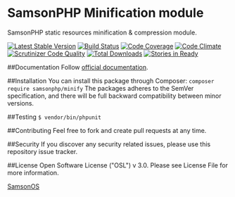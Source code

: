 # SamsonPHP Minification module

SamsonPHP static resources minification & compression module.

[![Latest Stable Version](https://poser.pugx.org/SamsonPHP/minify/v/stable.svg)](https://packagist.org/packages/SamsonPHP/minify)
[![Build Status](https://scrutinizer-ci.com/g/SamsonPHP/minify/badges/build.png?b=master)](https://scrutinizer-ci.com/g/SamsonPHP/minify/build-status/master)
[![Code Coverage](https://scrutinizer-ci.com/g/SamsonPHP/minify/badges/coverage.png?b=master)](https://scrutinizer-ci.com/g/SamsonPHP/minify/?branch=master)
[![Code Climate](https://codeclimate.com/github/SamsonPHP/minify/badges/gpa.svg)](https://codeclimate.com/github/SamsonPHP/minify)
[![Scrutinizer Code Quality](https://scrutinizer-ci.com/g/SamsonPHP/minify/badges/quality-score.png?b=master)](https://scrutinizer-ci.com/g/SamsonPHP/minify/?branch=master) 
[![Total Downloads](https://poser.pugx.org/SamsonPHP/minify/downloads.svg)](https://packagist.org/packages/SamsonPHP/minify)
[![Stories in Ready](https://badge.waffle.io/SamsonPHP/minify.png?label=ready&title=Ready)](https://waffle.io/SamsonPHP/minify)

##Documentation
Follow [official documentation](http://github.com/SamsonPHP/minify/blob/master/docs/Index.md).
 
##Installation
You can install this package through Composer:
```composer require samsonphp/minify```
The packages adheres to the SemVer specification, and there will be full backward compatibility between minor versions.

##Testing
```$ vendor/bin/phpunit```

##Contributing
Feel free to fork and create pull requests at any time.

##Security
If you discover any security related issues, please use this repository issue tracker.

##License
Open Software License ("OSL") v 3.0. Please see License File for more information.
 
[SamsonOS](http://samsonos.com)